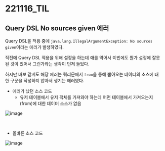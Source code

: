# 221116_TIL

## Query DSL No sources given 에러

Query DSL을 적용 중에 `java.lang.IllegalArgumentException: No sources given`이라는 에러가 발생하였다.

직전에 Query DSL 적용을 위해 설정을 하는데 애를 먹어서 이번에도 뭔가 설정에 잘못된 것이 있어서 그런가라는 생각이 먼저 들었다.

하지만 바보 같게도 해당 에러는 쿼리문에서 `from`을 통해 뽑아오는 데이터의 소스에 대한 구문을 작성하지 않아서 생기는 에러였다.

- 에러가 났던 소스 코드
  - 유저 테이블에서 유저 객체를 가져와야 하는데 어떤 테이블에서 가져오는지(from)에 대한 데이터 소스가 없음

![image](https://user-images.githubusercontent.com/93081720/203075447-bff5984b-3bd8-4d28-a29c-08db82843ee5.png)

<br>

- 올바른 소스 코드

![image](https://user-images.githubusercontent.com/93081720/203075741-a6156a82-90f8-494f-b7e3-c2ed4338c0e1.png)